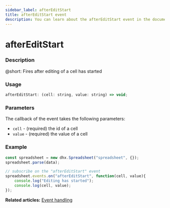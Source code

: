 ```yaml
---
sidebar_label: afterEditStart
title: afterEditStart event
description: You can learn about the afterEditStart event in the documentation of the DHTMLX JavaScript Spreadsheet library. Browse developer guides and API reference, try out code examples and live demos, and download a free 30-day evaluation version of DHTMLX Spreadsheet.
---
```


# afterEditStart

### Description

@short: Fires after editing of a cell has started

### Usage

~~~jsx
afterEditStart: (cell: string, value: string) => void;
~~~

### Parameters

The callback of the event takes the following parameters:

- `cell` - (required) the id of a cell
- `value` - (required) the value of a cell

### Example

~~~jsx {5-8}
const spreadsheet = new dhx.Spreadsheet("spreadsheet", {});
spreadsheet.parse(data);

// subscribe on the "afterEditStart" event
spreadsheet.events.on("afterEditStart", function(cell, value){
	console.log("Editing has started");
    console.log(cell, value);
});
~~~

**Related articles:** [Event handling](handling_events.md)